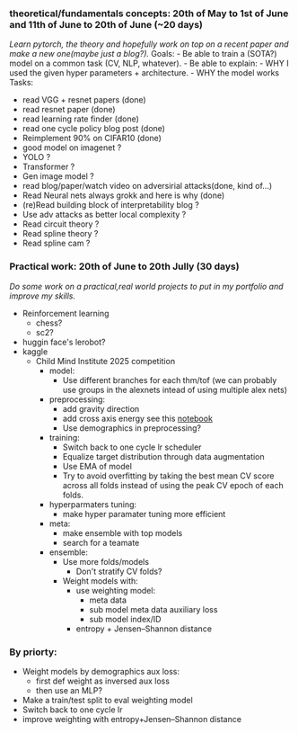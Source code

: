 ### theoretical/fundamentals concepts: 20th of May to 1st of June and 11th of June to 20th of June (~20 days)
*Learn pytorch, the theory and hopefully work on top on a recent paper and make a new one(maybe just a blog?).*
Goals:
    - Be able to train a (SOTA?) model on a common task (CV, NLP, whatever).
    - Be able to explain:
        - WHY I used the given hyper parameters + architecture.
        - WHY the model works 
Tasks:
- read VGG + resnet papers (done)
- read resnet paper (done)
- read learning rate finder (done)
- read one cycle policy blog post (done)
- Reimplement 90% on CIFAR10 (done)
- good model on imagenet ?
- YOLO ?
- Transformer ?
- Gen image model ?
- read blog/paper/watch video on adversirial attacks(done, kind of...)
- Read Neural nets always grokk and here is why (done)
- (re)Read building block of interpretability blog ?
- Use adv attacks as better local complexity ?
- Read circuit theory ?
- Read spline theory ?
- Read spline cam ?

### Practical work: 20th of June to 20th Jully (30 days)
*Do some work on a practical,real world projects to put in my portfolio and improve my skills.*
- Reinforcement learning
    - chess?
    - sc2?
- huggin face's lerobot?
- kaggle
    - Child Mind Institute 2025 competition
        - model:
            - Use different branches for each thm/tof (we can probably use groups in the alexnets intead of using multiple alex nets)
        - preprocessing:
            - add gravity direction
            - add cross axis energy see this [notebook](https://www.kaggle.com/code/wasupandceacar/lb-0-841-5fold-single-model-with-split-sensors)
            - Use demographics in preprocessing?
        - training:
            -  Switch back to one cycle lr scheduler
            -  Equalize target distribution through data augmentation
            -  Use EMA of model
            -  Try to avoid overfitting by taking the best mean CV score across all folds instead of using the peak CV epoch of each folds.
        - hyperparmaters tuning:
            -  make hyper paramater tuning more efficient
        -  meta:
            - make ensemble with top models
            - search for a teamate
        -  ensemble:
            -  Use more folds/models
                -  Don't stratify CV folds?
            -  Weight models with:
                -  use weighting model:
                    -  meta data
                    -  sub model meta data auxiliary loss
                    -  sub model index/ID
                -  entropy + Jensen–Shannon distance
### By priorty:
- Weight models by demographics aux loss:
    - first def weight as inversed aux loss
    - then use an MLP?
- Make a train/test split to eval weighting model
- Switch back to one cycle lr
- improve weighting with entropy+Jensen–Shannon distance


<!-- - Move diff computing in model to reduce VRAM usage -->
<!--            -  speed up training by parallelizing folds training -->
<!--            -  meta data/performance EDA -->
<!--            - Turn demogrpahics into auxiliary targets -->
<!-- - phase during the sequence "behavior" column -->
<!-- -  Aggregate patches of the ToF sensors data -->
<!-- -  Unify preprocessing and training/inference notebooks into a single one to avoid waiting for zip, upload, kaggle processing and downlod delays. -->
<!-- - Increase the number of rnn layers to 2. -->
<!-- - Use 100% percentile for sequence len padding -->
<!-- -  Collapse non-BFRBs target into a single one to ease learning -->
<!-- - sequence wise std norm -->
<!-- -  put std normalization step in the model to since we are using CV model ensemble -->
<!-- -  Update hyperparams (again): -->
<!--    -  Use smaller btach sizes, top notebooks use 64 batch size, I use 256 -->
<!--    -  Use a lot more epochs, top notebooks use ~100 epochs where I only use ~25 -->
<!--    -  Increase patience, top notebooks use 40 patience -->
<!-- Use post/pre truncating/padding instead of center truncating/padding -->
<!-- -  use third branch for thm input -->
<!-- - use other paddig methods like "same" or "reflect" padding for convolutions and sequence padding -->
